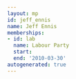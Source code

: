 ```yaml
---
layout: mp
id: jeff_ennis
name: Jeff Ennis
memberships:
- id: lab
  name: Labour Party
  start: 
  end: '2010-03-30'
autogenerated: true
---
```


